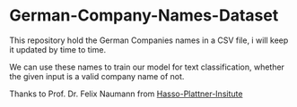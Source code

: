 # German-Company-Names-Dataset
This repository hold the German Companies names in a CSV file, i will keep it updated by time to time. 

We can use these names to train our model for text classification, whether the given input is a valid company name of not.

Thanks to Prof. Dr. Felix Naumann from [Hasso-Plattner-Insitute](https://hpi.de/naumann/projects/repeatability/datasets/company-name-dataset.html)
